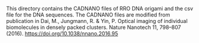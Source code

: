 This directory contains the CADNANO files of RRO DNA origami and the csv file for the DNA sequences. The CADNANO files are modified from publication in Dai, M., Jungmann, R. & Yin, P. Optical imaging of individual biomolecules in densely packed clusters. Nature Nanotech 11, 798–807 (2016). https://doi.org/10.1038/nnano.2016.95
